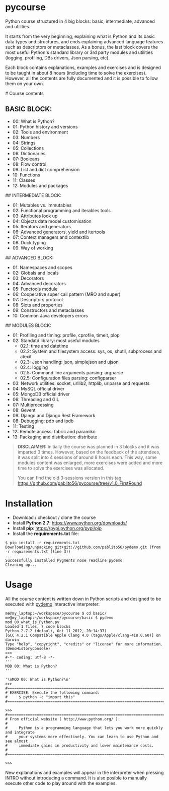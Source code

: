 pycourse
========
 

Python course structured in 4 big blocks: basic, intermediate, advanced and utilities.

It starts from the very beginning, explaining what is Python and its basic data types and structures, and ends explaining advanced language features such as descriptors or metaclasses. As a bonus, the last block covers the most useful Python's standard library or 3rd party modules and utilities (logging, profiling, DBs drivers, Json parsing, etc).

Each block contains explanations, examples and exercises and is designed to be taught in about 8 hours (including time to solve the exercises). However, all the contents are fully documented and it is possible to follow them on your own.


# Course contents


## BASIC BLOCK:

* 00: What is Python?
* 01: Python history and versions
* 02: Tools and environment
* 03: Numbers
* 04: Strings
* 05: Collections
* 06: Dictionaries
* 07: Booleans
* 08: Flow control
* 09: List and dict comprehension
* 10: Functions
* 11: Classes
* 12: Modules and packages


## INTERMEDIATE BLOCK:
* 01: Mutables vs. immutables
* 02: Functional programming and iterables tools
* 03: Attributes look up
* 04: Objects data model customisation
* 05: Iterators and generators
* 06: Advanced generators, yield and itertools
* 07: Context managers and contextlib
* 08: Duck typing
* 09: Way of working


## ADVANCED BLOCK:
* 01: Namespaces and scopes
* 02: Globals and locals
* 03: Decorators
* 04: Advanced decorators
* 05: Functools module
* 06: Cooperative super call pattern (MRO and super)
* 07: Descriptors protocol
* 08: Slots and properties
* 09: Constructors and metaclasses
* 10: Common Java developers errors


## MODULES BLOCK:

* 01: Profiling and timing: profile, cprofile, timeit, plop
* 02: Standatd library: most useful modules
  * 02.1: time and datetime
  * 02.2: System and filesystem access: sys, os, shutil, subprocess and atexit
  * 02.3: Json handling: json, simplejson and ujson
  * 02.4: logging
  * 02.5: Command line arguments parsing: argparse
  * 02.5: Configuration files parsing: configparser
* 03: Network utilities: socket, urllib2, httplib, urlparse and requests
* 04: MySQL official driver
* 05: MongoDB official driver
* 06: Threading and GIL
* 07: Multiprocessing
* 08: Gevent
* 09: Django and Django Rest Framework
* 08: Debugging: pdb and ipdb
* 11: Testing
* 12: Remote access: fabric and paramiko
* 13: Packaging and distribution: distribute


> **DISCLAIMER:** Initially the course was planned in 3 blocks and it was imparted 3 times. However, based on the feedback of the attendees, it was split into 4 sessions of around 8 hours each. This way, some modules content was enlarged, more exercises were added and more time to solve the exercises was allocated.
> 
> You can find the old 3-sessions version in this tag: https://github.com/pablito56/pycourse/tree/v1.0_FirstRound


# Installation

- Download / checkout / clone the course
- Install **Python 2.7**: https://www.python.org/downloads/
- Install **pip**: https://pypi.python.org/pypi/pip
- Install the **requirements.txt** file:

```
$ pip install -r requirements.txt
Downloading/unpacking git+git://github.com/pablito56/pydemo.git (from -r requirements.txt (line 3))
...
Successfully installed Pygments nose readline pydemo
Cleaning up...
```


# Usage

All the course content is written down in Python scripts and designed to be executed with [pydemo](https://github.com/pablito56/pydemo "pydemo GitHub repository") interactive interpreter:
```shell
me@my_laptop:~/workspace/pycourse $ cd basic/
me@my_laptop:~/workspace/pycourse/basic $ pydemo mod_00_what_is_Python.py
Loaded 1 files, 7 code blocks
Python 2.7.2 (default, Oct 11 2012, 20:14:37)
[GCC 4.2.1 Compatible Apple Clang 4.0 (tags/Apple/clang-418.0.60)] on darwin
Type "help", "copyright", "credits" or "license" for more information.
(DemoHistoryConsole)
>>>
#-*- coding: utf-8 -*-
'''
MOD 00: What is Python?
'''

'\nMOD 00: What is Python?\n'
>>>
#===============================================================================
# EXERCISE: Execute the following command:
#     $ python -c "import this"
#===============================================================================

>>>
#===============================================================================
# From official website ( http://www.python.org/ ):
#
#     Python is a programming language that lets you work more quickly and integrate
#     your systems more effectively. You can learn to use Python and see almost
#     immediate gains in productivity and lower maintenance costs.
#
#===============================================================================

>>>
```

New explanations and examples will appear in the interpreter when pressing INTRO without introducing a command. It is also posible to manually execute other code to play around with the examples.
